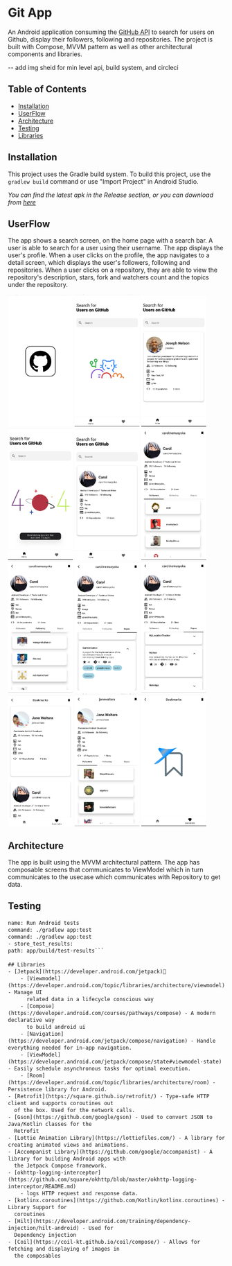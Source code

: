 
# Git App

An Android application consuming the [GitHub API](https://developer.github.com/v3/) to search for users on Github, display their followers, following and repositories. The project is
built with Compose, MVVM pattern as well as other architectural components and libraries.

-- add img sheid for min level api, build system, and circleci

## Table of Contents
- [Installation](#installation)
- [UserFlow](#userflow)
- [Architecture](#architecture)
- [Testing](#testing)
- [Libraries](#libraies)

## Installation

This project uses the Gradle build system. To build this project, use the
`gradlew build` command or use "Import Project" in Android Studio.

_You can find the latest apk in the Release section, or you can download from [here]()_

## UserFlow
The app shows a search screen, on the home page with a search bar. A user is able to search for a user using their username. The app displays the user's profile. When a user clicks on the profile, the app navigates to a detail screen, which displays the user's followers, following and repositories.
When a user clicks on a repository, they are able to view the repository's description, stars, fork and watchers count and the topics under the repository.


<img src="images/1.jpg" width=150/> <img src="images/2.jpg" width=150/> <img src="images/3.jpg" width=150/> <img src="images/4.jpg" width=150/>
<img src="images/5.jpg" width=150/> <img src="images/6.jpg" width=150/> <img src="images/7.jpg" width=150/> <img src="images/8.jpg" width=150/>
<img src="images/9.jpg" width=150/> <img src="images/10.jpg" width=150/> <img src="images/11.jpg" width=150/> <img src="images/12.jpg" width=150/>

## Architecture
The app is built using the MVVM architectural pattern. The app has composable screens that communicates to ViewModel which in turn communicates to
the usecase which communicates with Repository to get data.

## Testing

```- run:
name: Run Android tests
command: ./gradlew app:test
command: ./gradlew app:test
- store_test_results:
path: app/build/test-results```

## Libraries
- [Jetpack](https://developer.android.com/jetpack)🚀
    - [Viewmodel](https://developer.android.com/topic/libraries/architecture/viewmodel) - Manage UI
      related data in a lifecycle conscious way
    - [Compose](https://developer.android.com/courses/pathways/compose) - A modern declarative way
      to build android ui
    - [Navigation](https://developer.android.com/jetpack/compose/navigation) - Handle everything needed for in-app navigation.
    - [ViewModel](https://developer.android.com/jetpack/compose/state#viewmodel-state) - Easily schedule asynchronous tasks for optimal execution.
    - [Room](https://developer.android.com/topic/libraries/architecture/room) - Persistence library for Android.
- [Retrofit](https://square.github.io/retrofit/) - Type-safe HTTP client and supports coroutines out
  of the box. Used for the network calls.
- [Gson](https://github.com/google/gson) - Used to convert JSON to Java/Kotlin classes for the
  Retrofit
- [Lottie Animation Library](https://lottiefiles.com/) - A library for creating animated views and animations.
- [Accompanist Library](https://github.com/google/accompanist) - A library for building Android apps with
  the Jetpack Compose framework.
- [okhttp-logging-interceptor](https://github.com/square/okhttp/blob/master/okhttp-logging-interceptor/README.md)
    - logs HTTP request and response data.
- [kotlinx.coroutines](https://github.com/Kotlin/kotlinx.coroutines) - Library Support for
  coroutines
- [Hilt](https://developer.android.com/training/dependency-injection/hilt-android) - Used for
  Dependency injection
- [Coil](https://coil-kt.github.io/coil/compose/) - Allows for fetching and displaying of images in
  the composables